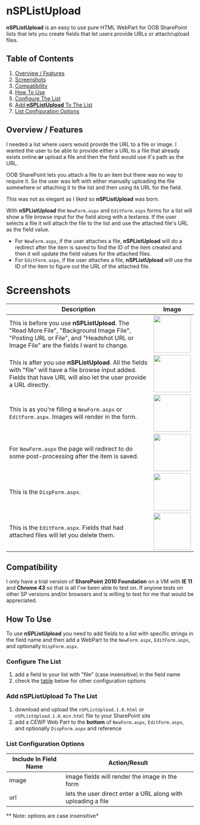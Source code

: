 # nSPListUpload

**nSPListUpload** is an easy to use pure HTML WebPart for OOB SharePoint lists that lets you create fields that let users provide URLs or attach/upload files.

## Table of Contents

 1. [Overview / Features](#user-content-overview--features)
 2. [Screenshots](#screenshots)
 3. [Compatibility](#compatibility)
 4. [How To Use](#how-to-use)
  1. [Configure The List](#configure-the-list)
  2. [Add **nSPListUpload** To The List](#add-nsplistupload-to-the-list)
  3. [List Configuration Options](#list-configuration-options)

## Overview / Features

I needed a list where users would provide the URL to a file or image. I wanted the user to be able to provide either a URL to a file that already exists online **or**  upload a file and then the field would use it's path as the URL.

OOB SharePoint lets you attach a file to an item but there was no way to require it. So the user was left with either manually uploading the file somewhere or attaching it to the list and then using its URL for the field.

This was not as elegant as I liked so **nSPListUpload** was born.

With **nSPListUpload** the `NewForm.aspx` and `EditForm.aspx` forms for a list will show a file browse input for the field along with a textarea. If the user selects a file it will attach the file to the list and use the attached file's URL as the field value.

 - For `NewForm.aspx`, if the user attaches a file, **nSPListUpload** will do a redirect after the item is saved to find the ID of the item created and then it will update the field values for the attached files.
 - For `EditForm.aspx`, if the user attaches a file, **nSPListUpload** will use the ID of the item to figure out the URL of the attached file.

# Screenshots

Description | Image
--- | ---
This is before you use **nSPListUpload**. The "Read More File", "Background Image File", "Posting URL or File", and "Headshot URL or Image File" are the fields I want to change. | <img src="https://cloud.githubusercontent.com/assets/83817/8394100/a2717fd0-1cf7-11e5-99ea-b54b2fbf20d2.png" height="100px">
This is after you use **nSPListUpload**. All the fields with "file" will have a file browse input added. Fields that have URL will also let the user provide a URL directly. | <img src="https://cloud.githubusercontent.com/assets/83817/8394101/a27cc2a0-1cf7-11e5-90df-f51c924d7e80.png" height="100px">
This is as you're filling a `NewForm.aspx` or `EditForm.aspx`. Images will render in the form. | <img src="https://cloud.githubusercontent.com/assets/83817/8394102/a27f8580-1cf7-11e5-8dce-4d59debba936.png" height="100px">
For `NewForm.aspx` the page will redirect to do some post-processing after the item is saved. | <img src="https://cloud.githubusercontent.com/assets/83817/8394103/a27fdd50-1cf7-11e5-9017-0532cc7ebe47.png" height="100px">
This is the `DispForm.aspx`. | <img src="https://cloud.githubusercontent.com/assets/83817/8394104/a281552c-1cf7-11e5-9c3f-dd94e65f4843.png" height="100px">
This is the `EditForm.aspx`. Fields that had attached files will let you delete them. | <img src="https://cloud.githubusercontent.com/assets/83817/8394105/a282eca2-1cf7-11e5-91d8-47d6e668a3cf.png" height="100px">

## Compatibility

I only have a trial version of **SharePoint 2010 Foundation** on a VM with **IE 11** and **Chrome 43** so that is all I've been able to test on. If anyone tests on other SP versions and/or browsers and is willing to test for me that would be appreciated.

## How To Use

To use **nSPListUpload** you need to add fields to a list with specific strings in the field name and then add a WebPart to the `NewForm.aspx`, `EditForm.aspx`, and optionally `DispForm.aspx`.

### Configure The List

 1. add a field to your list with "file" (case insensitive) in the field name
 2. check the [table](#list-configuration-options) below for other configuration options

### Add **nSPListUpload** To The List

 1. download and upload the `nSPListUpload.1.0.html` or `nSPListUpload.1.0.min.html` file to your SharePoint site
 2. add a CEWP Web Part to the **bottom** of `NewForm.aspx`, `EditForm.aspx`, and optionally `DispForm.aspx` and reference

### List Configuration Options

Include In Field Name | Action/Result
--- | ---
image | image fields will render the image in the form
url | lets the user direct enter a URL along with uploading a file

** Note: options are case insensitive*
